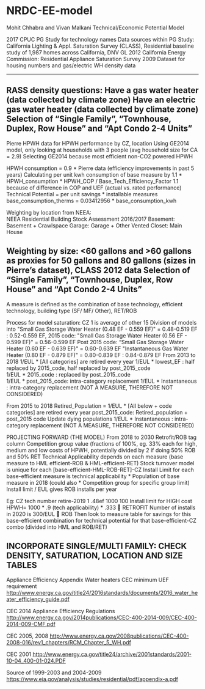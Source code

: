 # NRDC-EE-model
Mohit Chhabra and Vivan Malkani Technical/Economic Potential Model

2017 CPUC PG Study for technology names
Data sources within PG Study:
California Lighting & Appl. Saturation Survey (CLASS), Residential baseline study of 1,987 homes across California, DNV GL 2012
California Energy Commission: Residential Appliance Saturation Survey 2009 Dataset for housing numbers and gas/electric WH density data

--------------------------------------------------------------------------------------------------------------------------------------

RASS density questions: 
Have a gas water heater (data collected by climate zone)
Have an electric gas water heater (data collected by climate zone)
Selection of “Single Family”, “Townhouse, Duplex, Row House” and “Apt Condo 2-4 Units”
--------------------------------------------------------------------------------------------------------------------------------------

Pierre HPWH data for HPWH performance by CZ, location
Using GE2014 model, only looking at households with 3 people  (avg household size for CA = 2.9)
Selecting GE2014 because most efficient non-CO2 powered HPWH

HPWH consumption = 0.9 * Pierre data (efficiency improvements in past 5 years)
Calculating per unit kwh consumption of base measure by 1.1 * HPWH_consumption * HPWH_COP / Base_Tech_Efficiency_Factor 
1.1 because of difference in COP and UEF (actual vs. rated performance)
Technical Potential = per unit savings * installable measures
base_consumption_therms = 0.03412956 * base_consumption_kwh

Weighting by location from NEEA:  
NEEA Residential Building Stock Assessment 2016/2017
Basement: Basement + Crawlspace
Garage: Garage + Other
Vented Closet: Main House

Weighting by size: <60 gallons and >60 gallons as proxies for 50 gallons and 80 gallons (sizes in Pierre’s dataset), CLASS 2012 data
Selection of “Single Family”, “Townhouse, Duplex, Row House” and “Apt Condo 2-4 Units”
--------------------------------------------------------------------------------------------------------------------------------------

A measure is defined as the combination of base technology, efficient technology, building type (SF/ MF/ Other), RET/ROB

Process for model saturation:
CZ 1 is average of other 15
Division of models into 
"Small Gas Storage Water Heater (0.48 EF - 0.559 EF)" =  0.48-0.519 EF : 0.52-0.559 EF,
2015 code: "Small Gas Storage Water Heater (0.56 EF - 0.599 EF)" = 0.56-0.599 EF
Post 2015 code: “Small Gas Storage Water Heater (0.60 EF - 0.639 EF)" = 0.60-0.639 EF
"Instantaneous Gas Water Heater (0.80 EF - 0.879 EF)" = 0.80-0.839 EF : 0.84-0.879 EF
From 2013 to 2018
1/EUL * [All categories] are retired every year
1/EUL * lowest_EF : half replaced by 2015_code, half replaced by post_2015_code  
1/EUL * 2015_code : replaced by post_2015_code  
1/EUL * post_2015_code: intra-category replacement
1/EUL * Instantaneous : intra-category replacement (NOT A MEASURE, THEREFORE NOT CONSIDERED)

From 2015 to 2018
Retired_Population = 1/EUL * [All below + code categories] are retired every year
post_2015_code: Retired_population + post_2015 code
Update dying populations
1/EUL * Instantaneous : intra-category replacement (NOT A MEASURE, THEREFORE NOT CONSIDERED)

PROJECTING FORWARD (THE MODEL)
From 2018 to 2030
Retrofit/ROB tag column
Competition group value (fractions of 100%, eg. 33% each for high, medium and low costs of HPWH, potentially divided by 2 if doing 50% ROB and 50% RET
Technical Applicability depends on each measure (base measure to HML efficient-ROB & HML-efficient-RET)
Stock turnover model is unique for each [base-efficient-HML-ROB-RET]-CZ
Install Limit for each base-efficient measure is technical applicability * Population of base measure in 2018 (could also * Competition group for specific group limit)
Install limit / EUL gives ROB installs per year

Eg:
CZ	tech		number		retire-2019
1	.48ef		1000		100
Install limit for HIGH cost HPWH= 1000 * .9 (tech applicability) * .333  RETROFIT 
Number of installs in 2020 is 300/EUL  ROB
Then look to measure table for savings for this base-efficient combination for technical potential for that base-efficient-CZ combo (divided into HML and ROB/RET)
 
INCORPORATE SINGLE/MULTI FAMILY: CHECK DENSITY, SATURATION, LOCATION AND SIZE TABLES
--------------------------------------------------------------------------------------------------------------------------------------

Appliance Efficiency Appendix
Water heaters CEC minimum UEF requirement
http://www.energy.ca.gov/title24/2016standards/documents/2016_water_heater_efficiency_guide.pdf

CEC 2014 Appliance Efficiency Regulations
http://www.energy.ca.gov/2014publications/CEC-400-2014-009/CEC-400-2014-009-CMF.pdf
 

CEC 2005, 2008
http://www.energy.ca.gov/2008publications/CEC-400-2008-016/rev1_chapters/RCM_Chapter_5_WH.pdf
 
CEC 2001
http://www.energy.ca.gov/title24/archive/2001standards/2001-10-04_400-01-024.PDF

Source of 1999-2003 and 2004-2009
https://www.eia.gov/analysis/studies/residential/pdf/appendix-a.pdf

